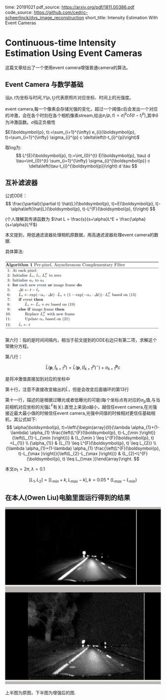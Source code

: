 time: 20191021
pdf_source: https://arxiv.org/pdf/1811.00386.pdf
code_source: https://github.com/cedric-scheerlinck/dvs_image_reconstruction
short_title: Intensity Estimation With Event Cameras
# Continuous-time Intensity Estimation Using Event Cameras

这篇文章给出了一个使用event camera增强普通camera的算法。

## Event Camera 与数学基础

设$p, t$为坐标与时间,$Y(p,t_j)$代表原照片对应坐标、时间上的光强度。

event camera,每一个像素会存储光强的变化，超过一个阈值$c$后会发出一个对应的冲激，会在各个时刻在各个相机像素stream,给出$e_i(p,t)=\sigma^p_i c \delta(t-t^p_i)$,其中$\delta$为冲激函数。$\sigma$指正负极性

$E(\boldsymbol{p}, t):=\sum_{i=1}^{\infty} e_{i}(\boldsymbol{p}, t)=\sum_{i=1}^{\infty} \sigma_{i}^{p} c \delta\left(t-t_{i}^{p}\right)$

取log为:
$$
L^{E}(\boldsymbol{p}, t):=\int_{0}^{t} E(\boldsymbol{p}, \tau) d \tau=\int_{0}^{t} \sum_{i=1}^{\infty} \sigma_{i}^{\boldsymbol{p}} c \delta\left(\tau-t_{i}^{\boldsymbol{p}}\right) d \tau
$$

## 互补滤波器

公式ODE：
$$
\frac{\partial}{\partial t} \hat{L}(\boldsymbol{p}, t)=E(\boldsymbol{p}, t)-\alpha\left(\hat{L}(\boldsymbol{p}, t)-L^{F}(\boldsymbol{p}, t)\right)
$$

(个人理解其传递函数为 $\hat L = \frac{s}{s+\alpha}L^E + \frac{\alpha}{s+\alpha}L^F$)

本文提到，用低通滤波器处理相机原数据，用高通滤波器处理event camera的数据.

具体算法:

![image](res/IntensityAugEvent.png)

第六行：指的是时间间隔内，相当于前文提到的ODE右边只有第二项，求解这个常微分方程。

第八行：

$$
\hat{L}\left(\boldsymbol{p}, \hat{t}_{k+1}^{p}\right)=\hat{L}\left(\boldsymbol{p},\left(\hat{t}_{k+1}^{p}\right)^{-}\right)+\sigma_{k+1}^{\boldsymbol{p}} c
$$

是将冲激值直接加到对应的坐标中

第十行，注意不直接改变输出的$\hat L$，但是会改变后面循环的第13行

第十一行，描述的是根据过曝光或者低曝光的可能(每个坐标点有对应的$\alpha_p$值,与当前相机对应坐标的光强$L^F$有关).直觉上来说$\alpha$越小，越信任event camera,在光强接近最大最小值的时候信任event camera,光强中间值的时候相对更信任基础相机，其公式如下:
$$
\alpha(\boldsymbol{p}, t)=\left\{\begin{array}{ll}{\lambda \alpha_{1}+(1-\lambda) \alpha_{1} \frac{\left(L^{F}(\boldsymbol{p}, t)-L_{\min }\right)}{\left(L_{1}-L_{\min }\right)}} & {L_{\min } \leq L^{F}(\boldsymbol{p}, t)<L_{1}} \\ {\alpha_{1}} & {L_{1} \leq L^{F}(\boldsymbol{p}, t) \leq L_{2}} \\ {\lambda \alpha_{1}+(1-\lambda) \alpha_{1} \frac{\left(L^{F}(\boldsymbol{p}, t)-L_{\max }\right)}{\left(L_{2}-L_{\max }\right)}} & {L_{2}<L^{F}(\boldsymbol{p}, t) \leq L_{\max }}\end{array}\right.
$$

本文$\alpha_1 = 2 \pi, \lambda=0.1$

$$[L_1, L_2] = [L_{min} +k, L_{max} -k], k = 0.05*(L_{max}-L_{min})$$

## 在本人(Owen Liu)电脑里面运行得到的结果

![image](res/Continuous_time_intensity_example.png)

上半图为原图，下半图为增强后的图.